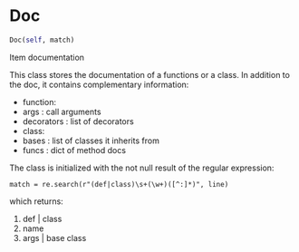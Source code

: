 # Doc



``` python
Doc(self, match)
```

Item documentation

This class stores the documentation of a functions or a class. In addition to the doc, it contains complementary information:
- function:
- args : call arguments
- decorators : list of decorators
- class:
- bases : list of classes it inherits from
- funcs : dict of method docs

The class is initialized with the not null result of the regular expression:

``` match = re.search(r"(def|class)\s+(\w+)([^:]*)", line) ```

which returns:
1. def | class
2. name
3. args | base class



